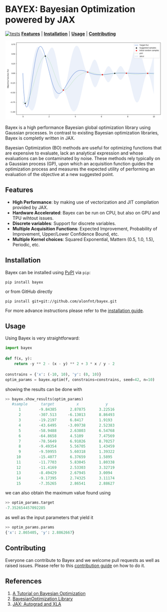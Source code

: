 # BAYEX: Bayesian Optimization powered by JAX
[![tests](https://github.com/alonfnt/bayex/actions/workflows/tests.yml/badge.svg)](https://github.com/alonfnt/bayex/actions/workflows/tests.yml)
[**Features**](#features)
| [**Installation**](#installation)
| [**Usage**](#usage)
| [**Contributing**](#contributing)

![bayesian_figure](docs/figure.png)

Bayex is a high performance Bayesian global optimization library using Gaussian processes.
In contrast to existing Bayesian optimization libraries, Bayex is completly written in JAX.

Bayesian Optimization (BO) methods are useful for optimizing functions that are expensive to evaluate, lack an analytical expression and whose evaluations can be contaminated by noise.
These methods rely typically on a Gaussian process (GP), upon which an acquisition function guides the optimization process and measures the expected utility of performing an evaluation of the objective at a new suggested point.

## Features<a id="features"></a>
- **High Performance**: by making use of vectorization and JIT compilation provided by JAX.
- **Hardware Accelerated**: Bayex can be run on CPU, but also on GPU and TPU wihtout issues.
- **Discrete variables**: Support for discrete variables.
- **Multiple Acquisition Functions**: Expected Improvement, Probability of Improvement, Upper/Lower Confidence Bound, etc.
- **Multiple Kernel choices**: Squared Exponential, Mattern (0.5, 1.0, 1.5), Periodic, etc.
<!-- - **Parallel**: Parallelizable to multiple XLA devices (TO DO) -->

## Installation<a id="installation"></a>
Bayex can be installed using [PyPI](https://pypi.org/project/bayex/) via `pip`:
```
pip install bayex
```
or from GitHub directly
```
pip install git+git://github.com/alonfnt/bayex.git
```
For more advance instructions please refer to the [installation guide](INSTALLATION.md).

## Usage<a id="usage"></a>
Using Bayex is very straightforward:
```python
import bayex

def f(x, y):
    return -y ** 2 - (x - y) ** 2 + 3 * x / y - 2

constrains = {'x': (-10, 10), 'y': (0, 10)}
optim_params = bayex.optim(f, constrains=constrains, seed=42, n=10)
```
showing the results can be done with
```python
>> bayex.show_results(optim_params)
   #sample      target          x            y
      1        -9.84385      2.87875      3.22516
      2        -307.513     -6.13013      8.86493
      3        -19.2197      6.8417       1.9193
      4        -43.6495     -3.09738      2.52383
      5        -58.9488      2.63803      6.54768
      6        -64.8658      4.5109       7.47569
      7        -78.5649      6.91026      8.70257
      8        -9.49354      5.56705      1.43459
      9        -9.59955      5.60318      1.39322
     10        -15.4077      6.37659      1.5895
     11        -11.7703      5.83045      1.80338
     12        -11.4169      2.53303      3.32719
     13        -8.49429      2.67945      3.0094
     14        -9.17395      2.74325      3.11174
     15        -7.35265      2.86541      2.88627
```
we can also obtain the maximum value found using
```python
>> optim_params.target
-7.352654457092285
```
as well as the input parameters that yield it
```python
>> optim_params.params
{'x': 2.865405, 'y': 2.8862667}
```

## Contributing<a id="contributing"></a>
Everyone can contribute to Bayex and we welcome pull requests as well as raised issues.
Please refer to this [contribution guide](CONTRIBUTING.md) on how to do it.


## References
1. [A Tutorial on Bayesian Optimization](https://arxiv.org/abs/1807.02811)
2. [BayesianOptimization Library](https://github.com/fmfn/BayesianOptimization)
3. [JAX: Autograd and XLA](https://github.com/google/jax)
